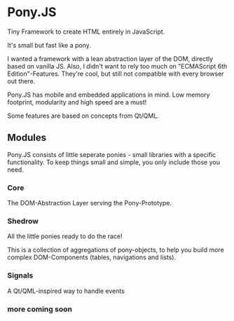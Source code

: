 # Pony.JS

Tiny Framework to create HTML entirely in JavaScript.

It's small but fast like a pony.

I wanted a framework with a lean abstraction layer of the DOM, directly based on vanilla JS.
Also, I didn't want to rely too much on "ECMAScript 6th Edition"-Features. They're cool, but still not compatible with every browser out there.

Pony.JS has mobile and embedded applications in mind.
Low memory footprint, modularity and high speed are a must!

Some features are based on concepts from Qt/QML.

## Modules

Pony.JS consists of little seperate ponies - small libraries with a specific functionality.
To keep things small and simple, you only include those you need.

### Core

The DOM-Abstraction Layer serving the Pony-Prototype.

### Shedrow

All the little ponies ready to do the race!

This is a collection of aggregations of pony-objects, to help you build more complex DOM-Components (tables, navigations and lists).

### Signals

A Qt/QML-inspired way to handle events

### more coming soon
